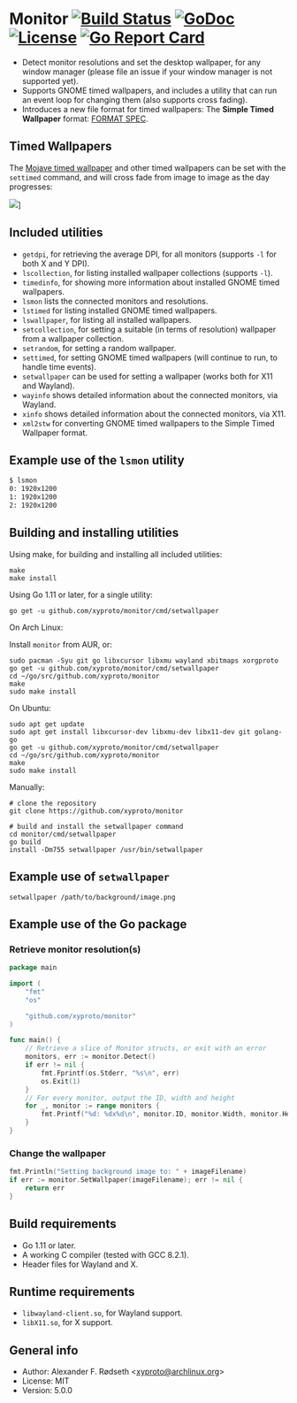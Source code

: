 # Monitor [![Build Status](https://travis-ci.org/xyproto/monitor.svg?branch=master)](https://travis-ci.org/xyproto/monitor) [![GoDoc](https://godoc.org/github.com/xyproto/monitor?status.svg)](http://godoc.org/github.com/xyproto/monitor) [![License](http://img.shields.io/badge/license-MIT-green.svg?style=flat)](https://raw.githubusercontent.com/xyproto/monitor/master/LICENSE) [![Go Report Card](https://goreportcard.com/badge/github.com/xyproto/monitor)](https://goreportcard.com/report/github.com/xyproto/monitor)

* Detect monitor resolutions and set the desktop wallpaper, for any window manager (please file an issue if your window manager is not supported yet).
* Supports GNOME timed wallpapers, and includes a utility that can run an event loop for changing them (also supports cross fading).
* Introduces a new file format for timed wallpapers: The **Simple Timed Wallpaper** format: [FORMAT SPEC](cmd/xml2stw/SPEC.md).

## Timed Wallpapers

The [Mojave timed wallpaper](https://github.com/japamax/gnome-mojave-timed-wallpaper) and other timed wallpapers can be set with the `settimed` command, and will cross fade from image to image as the day progresses:

![](https://i.redd.it/z5zx32pe3l311.gif)]

## Included utilities

  * `getdpi`, for retrieving the average DPI, for all monitors (supports `-l` for both X and Y DPI).
  * `lscollection`, for listing installed wallpaper collections (supports `-l`).
  * `timedinfo`, for showing more information about installed GNOME timed wallpapers.
  * `lsmon` lists the connected monitors and resolutions.
  * `lstimed` for listing installed GNOME timed wallpapers.
  * `lswallpaper`, for listing all installed wallpapers.
  * `setcollection`, for setting a suitable (in terms of resolution) wallpaper from a wallpaper collection.
  * `setrandom`, for setting a random wallpaper.
  * `settimed`, for setting GNOME timed wallpapers (will continue to run, to handle time events).
  * `setwallpaper` can be used for setting a wallpaper (works both for X11 and Wayland).
  * `wayinfo` shows detailed information about the connected monitors, via Wayland.
  * `xinfo` shows detailed information about the connected monitors, via X11.
  * `xml2stw` for converting GNOME timed wallpapers to the Simple Timed Wallpaper format.

## Example use of the `lsmon` utility

```sh
$ lsmon
0: 1920x1200
1: 1920x1200
2: 1920x1200
```

## Building and installing utilities

Using make, for building and installing all included utilities:

    make
    make install

Using Go 1.11 or later, for a single utility:

    go get -u github.com/xyproto/monitor/cmd/setwallpaper

On Arch Linux:

Install `monitor` from AUR, or:

    sudo pacman -Syu git go libxcursor libxmu wayland xbitmaps xorgproto
    go get -u github.com/xyproto/monitor/cmd/setwallpaper
    cd ~/go/src/github.com/xyproto/monitor
    make
    sudo make install

On Ubuntu:

    sudo apt get update
    sudo apt get install libxcursor-dev libxmu-dev libx11-dev git golang-go
    go get -u github.com/xyproto/monitor/cmd/setwallpaper
    cd ~/go/src/github.com/xyproto/monitor
    make
    sudo make install

Manually:

    # clone the repository
    git clone https://github.com/xyproto/monitor

    # build and install the setwallpaper command
    cd monitor/cmd/setwallpaper
    go build
    install -Dm755 setwallpaper /usr/bin/setwallpaper

## Example use of `setwallpaper`

    setwallpaper /path/to/background/image.png

## Example use of the Go package

### Retrieve monitor resolution(s)

~~~go
package main

import (
	"fmt"
	"os"

	"github.com/xyproto/monitor"
)

func main() {
	// Retrieve a slice of Monitor structs, or exit with an error
	monitors, err := monitor.Detect()
	if err != nil {
		fmt.Fprintf(os.Stderr, "%s\n", err)
		os.Exit(1)
	}
	// For every monitor, output the ID, width and height
	for _, monitor := range monitors {
		fmt.Printf("%d: %dx%d\n", monitor.ID, monitor.Width, monitor.Height)
	}
}
~~~

### Change the wallpaper

```go
fmt.Println("Setting background image to: " + imageFilename)
if err := monitor.SetWallpaper(imageFilename); err != nil {
	return err
}
```

## Build requirements

* Go 1.11 or later.
* A working C compiler (tested with GCC 8.2.1).
* Header files for Wayland and X.

## Runtime requirements

* `libwayland-client.so`, for Wayland support.
* `libX11.so`, for X support.

## General info

* Author: Alexander F. Rødseth &lt;xyproto@archlinux.org&gt;
* License: MIT
* Version: 5.0.0
